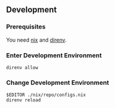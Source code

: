 ## Development

### Prerequisites

You need [nix](https://nixos.org/download.html) and [direnv](https://direnv.net/).

### Enter Development Environment

```console
direnv allow
```

### Change Development Environment

```console
$EDITOR ./nix/repo/configs.nix
direnv reload
```

